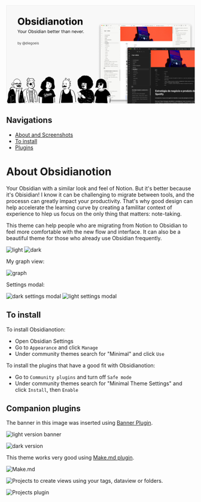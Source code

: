 ![](github-cover.png)

## Navigations

- [About and Screenshots](#about-obsidianotion)
- [To install](#to-install)
- [Plugins](#companion-plugins)

# About Obsidianotion

Your Obsidian with a similar look and feel of Notion. But it's better because it's Obisidian!
I know it can be challenging to migrate between tools, and the processn can greatly impact your productivity. That's why good design can help accelerate the learning curve by creating a familitar context of experience to hlep us focus on the only thing that matters: note-taking.

This theme can help people who are migrating from Notion to Obsidian to feel more comfortable with the new flow and interface. It can also be a beautiful theme for those who already use Obsidian frequently.

![light](https://i.imgur.com/aXRvZjr.png)
![dark](https://i.imgur.com/03F0MFL.png)

My graph view:

![graph](https://i.imgur.com/b8fPYNL.png)

Settings modal:

![dark settings modal](https://i.imgur.com/j8sJKqT.png)
![light settings modal](https://i.imgur.com/XMIdM57.png)

## To install

To install Obsidianotion:

- Open Obsidian Settings
- Go to `Appearance` and click `Manage`
- Under community themes search for "Minimal" and click `Use`

To install the plugins that have a good fit with Obsidianotion:

- Go to `Community plugins` and turn off `Safe mode`
- Under community themes search for "Minimal Theme Settings" and click `Install`, then `Enable`


## Companion plugins

The banner in this image was inserted using [Banner Plugin](https://github.com/noatpad/obsidian-banners).

![light version banner](https://i.imgur.com/YOCQc22.png)

![dark version](https://i.imgur.com/vChssQx.png)

This theme works very good using [Make.md plugin](https://github.com/Make-md/makemd).

![Make.md](https://i.imgur.com/V5WoR6N.png)

![Projects](https://github.com/marcusolsson/obsidian-projects) to create views using your tags, dataview or folders.

![Projects plugin](https://i.imgur.com/vdjtRfM.png)
